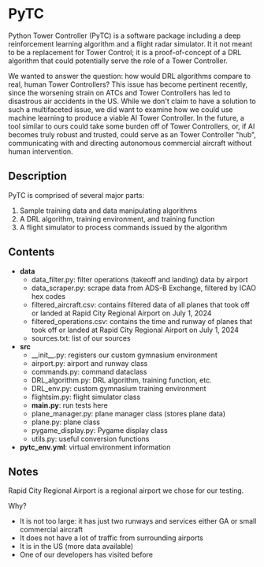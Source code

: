 # PyTC  

Python Tower Controller (PyTC) is a software package including a deep reinforcement learning algorithm and a flight radar simulator. It it not meant to be a replacement for Tower Control; it is a proof-of-concept of a DRL algorithm that could potentially serve the role of a Tower Controller.

We wanted to answer the question: how would DRL algorithms compare to real, human Tower Controllers? This issue has become pertinent recently, since the worsening strain on ATCs and Tower Controllers has led to disastrous air accidents in the US. While we don't claim to have a solution to such a multifaceted issue, we did want to examine how we could use machine learning to produce a viable AI Tower Controller. In the future, a tool similar to ours could take some burden off of Tower Controllers, or, if AI becomes truly robust and trusted, could serve as an Tower Controller "hub", communicating with and directing autonomous commercial aircraft without human intervention.

## Description  

PyTC is comprised of several major parts:  
1. Sample training data and data manipulating algorithms
2. A DRL algorithm, training environment, and training function
3. A flight simulator to process commands issued by the algorithm

## Contents  

- **data**
    - data_filter.py: filter operations (takeoff and landing) data by airport
    - data_scraper.py: scrape data from ADS-B Exchange, filtered by ICAO hex codes
    - filtered_aircraft.csv: contains filtered data of all planes that took off or landed at Rapid City Regional Airport on July 1, 2024
    - filtered_operations.csv: contains the time and runway of planes that took off or landed at Rapid City Regional Airport on July 1, 2024
    - sources.txt: list of our sources
- **src**
    - \_\_init\_\_.py: registers our custom gymnasium environment
    - airport.py: airport and runway class
    - commands.py: command dataclass
    - DRL_algorithm.py: DRL algorithm, training function, etc.
    - DRL_env.py: custom gymnasium training environment
    - flightsim.py: flight simulator class
    - **main.py**: run tests here
    - plane_manager.py: plane manager class (stores plane data)
    - plane.py: plane class
    - pygame_display.py: Pygame display class
    - utils.py: useful conversion functions
- **pytc_env.yml**: virtual environment information

## Notes  

Rapid City Regional Airport is a regional airport we chose for our testing.  

Why?  

- It is not too large: it has just two runways and services either GA or small commercial aircraft
- It does not have a lot of traffic from surrounding airports
- It is in the US (more data available)
- One of our developers has visited before

